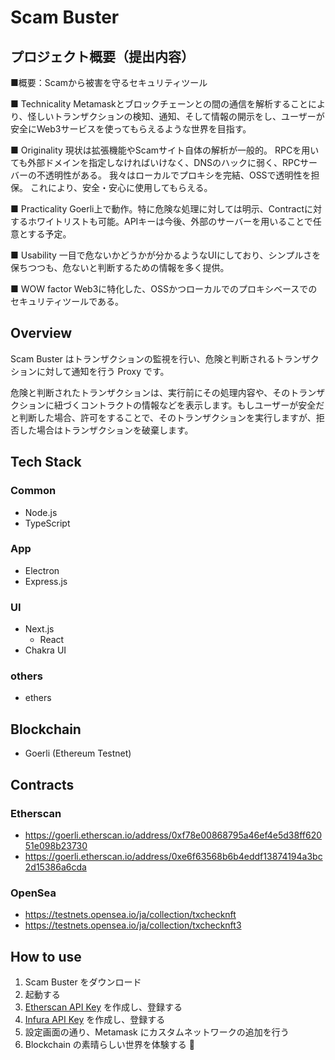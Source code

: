# Scam Buster

## プロジェクト概要（提出内容）
■概要：Scamから被害を守るセキュリティツール

■ Technicality
Metamaskとブロックチェーンとの間の通信を解析することにより、怪しいトランザクションの検知、通知、そして情報の開示をし、ユーザーが安全にWeb3サービスを使ってもらえるような世界を目指す。

■ Originality
現状は拡張機能やScamサイト自体の解析が一般的。
RPCを用いても外部ドメインを指定しなければいけなく、DNSのハックに弱く、RPCサーバーの不透明性がある。
我々はローカルでプロキシを完結、OSSで透明性を担保。
これにより、安全・安心に使用してもらえる。

■ Practicality
Goerli上で動作。特に危険な処理に対しては明示、Contractに対するホワイトリストも可能。APIキーは今後、外部のサーバーを用いることで任意とする予定。

■ Usability
一目で危ないかどうかが分かるようなUIにしており、シンプルさを保ちつつも、危ないと判断するための情報を多く提供。

■ WOW factor
Web3に特化した、OSSかつローカルでのプロキシベースでのセキュリティツールである。

## Overview

Scam Buster はトランザクションの監視を行い、危険と判断されるトランザクションに対して通知を行う Proxy です。

危険と判断されたトランザクションは、実行前にその処理内容や、そのトランザクションに紐づくコントラクトの情報などを表示します。もしユーザーが安全だと判断した場合、許可をすることで、そのトランザクションを実行しますが、拒否した場合はトランザクションを破棄します。

## Tech Stack

### Common

- Node.js
- TypeScript

### App

- Electron
- Express.js

### UI

- Next.js
  - React
- Chakra UI

### others

- ethers

## Blockchain

- Goerli (Ethereum Testnet)

## Contracts

### Etherscan

- https://goerli.etherscan.io/address/0xf78e00868795a46ef4e5d38ff62051e098b23730
- https://goerli.etherscan.io/address/0xe6f63568b6b4eddf13874194a3bc2d15386a6cda

### OpenSea

- https://testnets.opensea.io/ja/collection/txchecknft
- https://testnets.opensea.io/ja/collection/txchecknft3

## How to use

1. Scam Buster をダウンロード
2. 起動する
3. [Etherscan API Key](https://etherscan.io/myapikey) を作成し、登録する
4. [Infura API Key](https://infura.io/) を作成し、登録する
5. 設定画面の通り、Metamask にカスタムネットワークの追加を行う
6. Blockchain の素晴らしい世界を体験する 🎉
